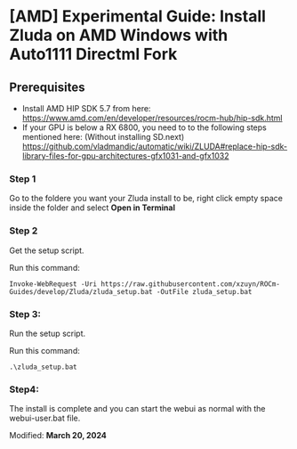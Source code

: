 # [AMD] Experimental Guide: Install Zluda on AMD Windows with Auto1111 Directml Fork

## Prerequisites
- Install AMD HIP SDK 5.7 from here: https://www.amd.com/en/developer/resources/rocm-hub/hip-sdk.html
- If your GPU is below a RX 6800, you need to to the following steps mentioned here: (Without installing SD.next) https://github.com/vladmandic/automatic/wiki/ZLUDA#replace-hip-sdk-library-files-for-gpu-architectures-gfx1031-and-gfx1032

### Step 1
Go to the foldere you want your Zluda install to be, right click empty space inside the folder and select **Open in Terminal**

### Step 2
Get the setup script.

Run this command:

`Invoke-WebRequest -Uri https://raw.githubusercontent.com/xzuyn/ROCm-Guides/develop/Zluda/zluda_setup.bat -OutFile zluda_setup.bat`

### Step 3:
Run the setup script.

Run this command:

`.\zluda_setup.bat`

### Step4:
The install is complete and you can start the webui as normal with the webui-user.bat file.

Modified: **March 20, 2024**
